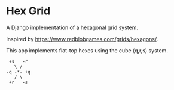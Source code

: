# Hex Grid

A Django implementation of a hexagonal grid system.

Inspired by https://www.redblobgames.com/grids/hexagons/.

This app implements flat-top hexes using the cube (q,r,s) system.

```
 +s   -r
   \ /
-q -*- +q
   / \
 +r   -s
```
